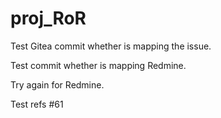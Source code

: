 # proj_RoR

Test Gitea commit whether is mapping the issue.

Test commit whether is mapping Redmine.

Try again for Redmine.

Test refs #61
